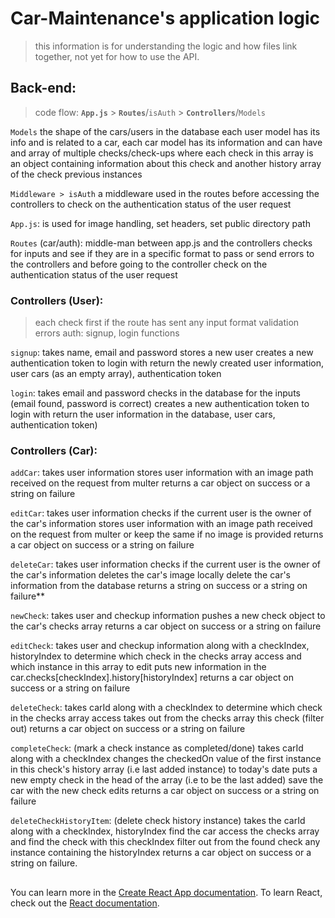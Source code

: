 
# Car-Maintenance's application logic
  
  > this information is for understanding the logic and how files link together, not yet for how to use the API.

  

## Back-end:

>code flow: **`App.js`** > **`Routes`**/`isAuth` > **`Controllers`**/`Models`

`Models` the shape of the cars/users in the database
each user model has its info and is related to a car,
each car model has its information and can have and array of multiple checks/check-ups
where each check in this array is an object containing information about this check and another history array of the check previous instances

`Middleware > isAuth`
a middleware used in the routes before accessing the controllers
to check on the authentication status of the user request

`App.js`: is used for image handling, set headers, set public directory path

`Routes` (car/auth): middle-man between app.js and the controllers
checks for inputs and see if they are in a specific format to pass or send errors to the controllers
and before going to the controller check on the authentication status of the user request

### Controllers (User):
>each check first if the route has sent any input format validation errors
auth: signup, login functions

`signup`:
takes name, email and password
stores a new user
creates a new authentication token to login with
return the newly created user information, user cars (as an empty array), authentication token

`login`:
takes email and password
checks in the database for the inputs (email found, password is correct)
creates a new authentication token to login with
return the user information in the database, user cars, authentication token)

### Controllers (Car): 
  
`addCar`:
takes user information
stores user information with an image path received on the request from multer
returns a car object on success or a string on failure

`editCar`:
takes user information
checks if the current user is the owner of the car's information
stores user information with an image path received on the request from multer or keep the same if no image is provided
returns a car object on success or a string on failure

`deleteCar`:
takes user information
checks if the current user is the owner of the car's information
deletes the car's image locally
delete the car's information from the database
returns a string on success or a string on failure**

`newCheck`:
takes user and checkup information
pushes a new check object to the car's checks array
returns a car object on success or a string on failure

`editCheck`:
takes user and checkup information along with a checkIndex, historyIndex
to determine which check in the checks array access and which instance in this array to edit
puts new information in the car.checks[checkIndex].history[historyIndex]
returns a car object on success or a string on failure

`deleteCheck`:
takes carId along with a checkIndex
to determine which check in the checks array access
takes out from the checks array this check (filter out)
returns a car object on success or a string on failure

`completeCheck`: (mark a check instance as completed/done)
takes carId along with a checkIndex
changes the checkedOn value of the first instance in this check's history array (i.e last added instance) to today's date
puts a new empty check in the head of the array (i.e to be the last added)
save the car with the new check edits
returns a car object on success or a string on failure

`deleteCheckHistoryItem`: (delete check history instance)
takes the carId along with a checkIndex, historyIndex
find the car
access the checks array and find the check with this checkIndex
filter out from the found check any instance containing the historyIndex
returns a car object on success or a string on failure.

##

You can learn more in the [Create React App documentation](https://facebook.github.io/create-react-app/docs/getting-started).
To learn React, check out the [React documentation](https://reactjs.org/).